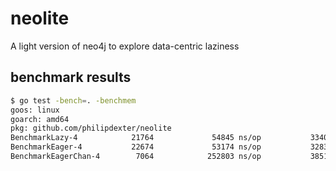 
# neolite

A light version of neo4j
to explore data-centric laziness

## benchmark results

```bash
$ go test -bench=. -benchmem
goos: linux
goarch: amd64
pkg: github.com/philipdexter/neolite
BenchmarkLazy-4            21764             54845 ns/op           33408 B/op          3 allocs/op
BenchmarkEager-4           22674             53174 ns/op           32832 B/op          3 allocs/op
BenchmarkEagerChan-4        7064            252803 ns/op           38511 B/op          9 allocs/op
```

